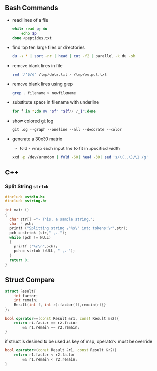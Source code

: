 

## Bash Commands
- read lines of a file

	```bash
	while read p; do
		echo $p
	done <peptides.txt
	```

- find top ten large files or directories 

	```bash
	du -s * | sort -nr | head | cut -f2 | parallel -k du -sh 
	```

- remove blank lines in file

	```bash
	sed '/^$/d' /tmp/data.txt > /tmp/output.txt 
	```
- remove blank lines using grep

	```bash
	grep . filename > newfilename	
	```

- substitute space in filename with underline

	```bash
	for f in *;do mv "$f" "${f// /_}";done
	```

- show colored git log

	```git
	git log --graph --oneline --all --decorate --color
	```
- generate a 30x30 matrix
	- fold - wrap each input line to fit in specified width

	```bash
	xxd -p /dev/urandom | fold -60| head -30| sed 's/\(..\)/\1 /g'
	```


## C++
### Split String `strtok`

```C++
#include <stdio.h>
#include <string.h>

int main ()
{
  char str[] ="- This, a sample string.";
  char * pch;
  printf ("Splitting string \"%s\" into tokens:\n",str);
  pch = strtok (str," ,.-");
  while (pch != NULL)
  {
    printf ("%s\n",pch);
    pch = strtok (NULL, " ,.-");
  }
  return 0;
}
```

## Struct Compare

```c++
struct Result{
	int factor;
	int remain;
	Result(int f, int r):factor(f),remain(r){}
};

bool operator==(const Result &r1, const Result &r2){
	return r1.factor == r2.factor
		&& r1.remain == r2.remain;
}
```

if struct is desined to be used as key of map, operator< must be override

```c++
bool operator<(const Result &r1, const Result &r2){
	return r1.factor < r2.factor
		&& r1.remain < r2.remain;
}
```
